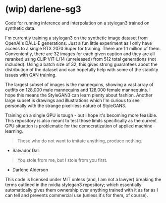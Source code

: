 # (wip) darlene-sg3
Code for running inference and interpolation on a stylegan3 trained on synthetic data.

I'm currently training a stylegan3 on the synthetic image dataset from OpenAI's DALL-E generations. Just a fun little experiment as I only have access to a single RTX 2070 Super for training. There are 1.1 million of them. Conveniently, there are 32 images for each given caption and they are all reranked using CLIP ViT-L/14 (unreleased) from 512 total generations (not included). Using a batch size of 32, this gives strong guarantees about the distribution of the dataset and can hopefully help with some of the stability issues with GAN training. 

The largest subset of images is the mannequins, showing a vast array of outfits on 128,000 male mannequins and 128,000 female mannequins. I hope this means the StyleGAN3 can learn plenty about fashion. Another large subset is drawings and illustrations which I'm curious to see personally with the strange pixel-less nature of StyleGAN3. 

Training on a single GPU is tough - but I hope it's becoming more feasible. This repository is also meant to test those limits specifically as the current GPU situation is problematic for the democratization of applied machine learning. 

> Those who do not want to imitate anything, produce nothing.
- Salvador Dali

> You stole from me, but I stole from you first.
- Darlene Alderson

This code is licensed under MIT unless (and, I am not a lawyer) breaking the terms outlined in the nvidia stylegan3 repository; which essentially automatically gives them ownership over anything trained with it as far as I can tell and prevents commercial use (unless it's for them, of course).
